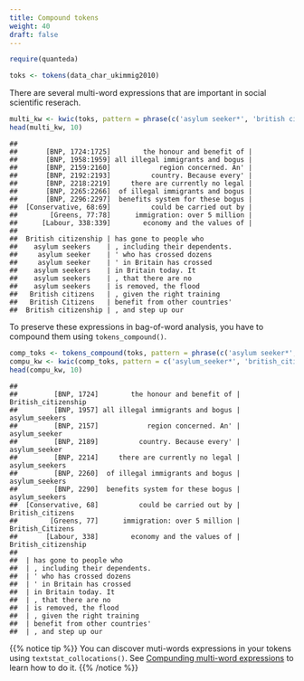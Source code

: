 ```yaml
---
title: Compound tokens
weight: 40
draft: false
---
```



```r
require(quanteda)
```


```r
toks <- tokens(data_char_ukimmig2010)
```

There are several multi-word expressions that are important in social scientific reserach.


```r
multi_kw <- kwic(toks, pattern = phrase(c('asylum seeker*', 'british citizen*')))
head(multi_kw, 10)
```

```
##                                                          
##       [BNP, 1724:1725]        the honour and benefit of |
##       [BNP, 1958:1959] all illegal immigrants and bogus |
##       [BNP, 2159:2160]            region concerned. An' |
##       [BNP, 2192:2193]          country. Because every' |
##       [BNP, 2218:2219]     there are currently no legal |
##       [BNP, 2265:2266]  of illegal immigrants and bogus |
##       [BNP, 2296:2297]  benefits system for these bogus |
##  [Conservative, 68:69]          could be carried out by |
##        [Greens, 77:78]      immigration: over 5 million |
##      [Labour, 338:339]        economy and the values of |
##                                                     
##  British citizenship | has gone to people who       
##    asylum seekers    | , including their dependents.
##     asylum seeker    | ' who has crossed dozens     
##     asylum seeker    | ' in Britain has crossed     
##    asylum seekers    | in Britain today. It         
##    asylum seekers    | , that there are no          
##    asylum seekers    | is removed, the flood        
##   British citizens   | , given the right training   
##   British Citizens   | benefit from other countries'
##  British citizenship | , and step up our
```

To preserve these expressions in bag-of-word analysis, you have to compound them using `tokens_compound()`.


```r
comp_toks <- tokens_compound(toks, pattern = phrase(c('asylum seeker*', 'british citizen*')))
compu_kw <- kwic(comp_toks, pattern = c('asylum_seeker*', 'british_citizen*'))
head(compu_kw, 10)
```

```
##                                                                           
##         [BNP, 1724]        the honour and benefit of | British_citizenship
##         [BNP, 1957] all illegal immigrants and bogus |   asylum_seekers   
##         [BNP, 2157]            region concerned. An' |    asylum_seeker   
##         [BNP, 2189]          country. Because every' |    asylum_seeker   
##         [BNP, 2214]     there are currently no legal |   asylum_seekers   
##         [BNP, 2260]  of illegal immigrants and bogus |   asylum_seekers   
##         [BNP, 2290]  benefits system for these bogus |   asylum_seekers   
##  [Conservative, 68]          could be carried out by |  British_citizens  
##        [Greens, 77]      immigration: over 5 million |  British_Citizens  
##       [Labour, 338]        economy and the values of | British_citizenship
##                                 
##  | has gone to people who       
##  | , including their dependents.
##  | ' who has crossed dozens     
##  | ' in Britain has crossed     
##  | in Britain today. It         
##  | , that there are no          
##  | is removed, the flood        
##  | , given the right training   
##  | benefit from other countries'
##  | , and step up our
```

{{% notice tip %}}
You can discover muti-words expressions in your tokens using `textstat_collocations()`. See [Compunding multi-word expressions](../../../advanced-operations/compound-mutiword-expressions/) to learn how to do it.
{{% /notice %}}



